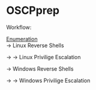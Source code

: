 # OSCPprep 
Workflow: 

[Enumeration](https://github.com/Scr1ptK1ddie/OSCPprep/blob/main/Enumeration.md)   
&rarr; Linux Reverse Shells 

&rarr; &rarr; Linux Privilige Escalation 

&rarr; Windows Reverse Shells 

&rarr; &rarr; Windows Privilige Escalation 

